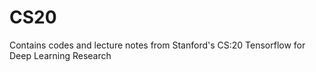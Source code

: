 # CS20
Contains codes and lecture notes from Stanford's CS:20 Tensorflow for Deep Learning Research
